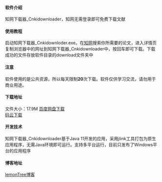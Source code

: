 #### 软件介绍
知网下载器_Cnkidownloader，知网无需登录即可免费下载文献
#### 使用教程
启动知网下载器_Cnkidownloder.exe。在[知网](http://www.cnki.net/)搜索你所需要的论文，进入详情页复制浏览器中的网址到知网下载器_Cnkidownloader中，按回车即可下载。下载成功的文件存放软件目录的download文件夹中

#### 注意
软件使用的是公共资源，所以每天限制**20**次下载。软件仅供学习交流，请勿用于商业用途。
#### 下载地址
文件大小：17.9M
[百度网盘下载](https://pan.baidu.com/s/1kvEmE4p0CNPPWRfmygyBNg)  
[码云下载](https://gitee.com/ishare20/cnkidownloader/releases)
#### 开发技术
知网下载器_Cnkidownloader基于Java 11开发的应用，采用jlink工具打包为原生应用程序，无需Java环境即可运行。支持多平台运行，目前只发布了Windows平台的应用程序
#### 博客地址
[lemonTree博客](https://ishare20.gitee.io)

